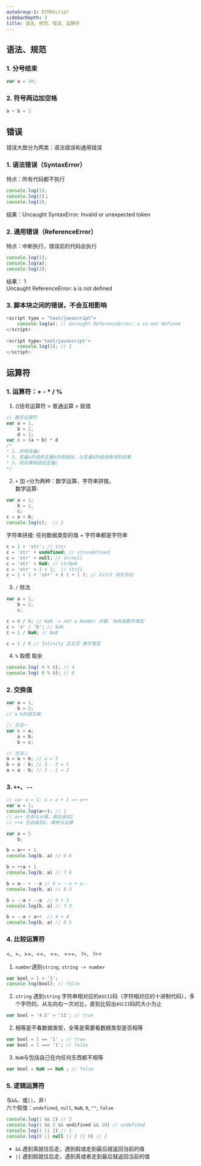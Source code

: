 ```yaml
---
autoGroup-1: ECMAScript
sidebarDepth: 3
title: 语法、规范、错误、运算符
---
```


## 语法、规范
### 1. 分号结束
```javascript
var a = 10;
```
### 2. 符号两边加空格
```javascript
a + b = 3
```

## 错误
错误大致分为两类：语法错误和通用错误
### 1. 语法错误（SyntaxError）
特点：所有代码都不执行
```javascript
console.log(1);
console.log(2)；
console.log(3);
```
结果：Uncaught SyntaxError: Invalid or unexpected token

### 2. 通用错误（ReferenceError）
特点：中断执行，错误前的代码会执行
```javascript
console.log(1);
console.log(a);
console.log(3);
```
结果：
1 <br>
Uncaught ReferenceError: a is not defined

### 3. 脚本块之间的错误，不会互相影响
```javascript
<script type = "text/javascript">
	console.log(a); // Uncaught ReferenceError: a is not defined
</script>
 
<script type='text/javascript'>
	console.log(1); // 1
</script>
```

## 运算符
### 1. 运算符：+ - * / %
1. ()括号运算符 > 普通运算 > 赋值
```js
// 数字运算符
var a = 1,
    b = 2,
    d = 3;
var c = (a + b) * d
/*
* 1、声明变量c
* 2、变量a的值和变量b的值相加，与变量d的值相乘得到结果
* 3、将结果赋值给变量c
*/

```
2. `+` 加
`+`分为两种：数学运算、字符串拼接。    
数学运算:
```javascript
var a = 1;
    b = 2,
    c;
c = a + b;
console.log(c);  // 3
```
字符串拼接: 任何数据类型的值 + 字符串都是字符串
```javascript
c = 1 + 'str'; // 1str
c = 'str' + undefined; // strundefined
c = 'str' + null; // strnull
c = 'str' + NaN; // strNaN
c = 'str' + 1 + 1;  // str11
c = 1 + 1 + 'str' + ( 1 + 1 ); // 2str2 自左向右
```
3. `/` 除法
```js
var a = 1,
    b = 2,
    c;

c = 0 / 0; // NaN -> not a Number 非数  NaN是数字类型
c = 'a' / 'b'; // NaN
c = 1 / NaN; // NaN

c = 1 / 0 // Infinity 正无穷 数字类型
```
4. `%` 取模 取余
```js
console.log( 4 % 6); // 4
console.log( 0 % 6); // 0
```
### 2. 交换值
```js
var a = 1,
    b = 2;
// a b的值交换

// 方法一
var c = a;
    a = b;
    b = c;

// 方法二
a = a + b; // a = 3
b = a - b; // 3 - 2 = 1
a = a - b; // 3 - 1 = 2
```
### 3. `++`、`--`
```js
// var a = 1; a = a + 1 => a++
var a = 1;
console.log(a++); // 1
// a++ 先参与计算，再自身加1
// ++a 先自身加1，再参与运算

var a = 5
    b;

b = a++ + 1 
console.log(b, a) // 6 6

b = ++a + 1 
console.log(b, a) // 7 6 

b = a-- + --a // b = --a + a--
console.log(b, a) // 8 3

b = --a + --a  // 4 + 3
console.log(b, a) // 7 3

b = --a + a++  // 4 + 4
console.log(b, a) // 8 5 
```
### 4. 比较运算符
<、>、>=、<=、 ==、 ===、 !=、 !==

1. `number`遇到`string`, `string -> number`
```javascript
var bool = 1 > '2';
console.log(bool); // false
```
2. `string` 遇到`string`
字符串相对应的`ASCII`码（字符相对应的十进制代码），多个字符的，从左向右一次对比，直到比较出`ASCII`码的大小为止
```javascript
var bool = '4.5' > '11'; // true
```
2. 相等是不看数据类型，全等是需要看数据类型是否相等
```javascript
var bool = 1 == '1' ; // true
var bool = 1 === '1'; // false
```
3. `NaN`与包括自己在内任何东西都不相等
```javascript
var bool = NaN == NaN ; // false
```
  
### 5. 逻辑运算符
与`&&`、或`||`、非`!`   
六个假值：`undefined`, `null`, `NaN`, `0`, `""`, `false`

```js
console.log(1 && 2) // 2
console.log(1 && 2 && undifined && 10) // undefined
console.log(1 || 2) // 1
console.log(0 || null || 2 || 0) // 2
```
- `&&`
遇到真就往后走，遇到假或走到最后就返回当前的值
- `||`
遇到假就往后走，遇到真或者走到最后就返回当前的值















